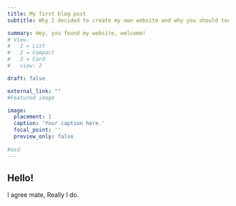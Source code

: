 ```yaml
---
title: My first blog post
subtitle: Why I decided to create my own website and why you should too

summary: Hey, you found my website, welcome!
# View.
#   1 = List
#   2 = Compact
#   3 = Card
#   view: 2

draft: false

external_link: ""
#Featured image

image:
  placement: 1
  caption: 'Your caption here.'
  focal_point: ''
  preview_only: false
  
#asd
---
```



## Hello!

I agree mate, Really I do.
